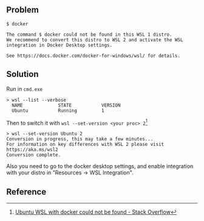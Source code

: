 ## Problem

```
$ docker

The command $ docker could not be found in this WSL 1 distro.
We recommend to convert this distro to WSL 2 and activate the WSL integration in Docker Desktop settings.

See https://docs.docker.com/docker-for-windows/wsl/ for details.
```

## Solution

Run in `cmd.exe`

```
> wsl --list --verbose
  NAME             STATE           VERSION
  Ubuntu           Running         1
```

Then to switch it with `wsl --set-version <your proc> 2`[^1]

```
> wsl --set-version Ubuntu 2
Conversion in progress, this may take a few minutes...
For information on key differences with WSL 2 please visit https://aka.ms/wsl2
Conversion complete.
```

Also you need to go to the docker desktop settings, and enable integration with your distro in "Resources -> WSL Integration".

## Reference

[^1]: [Ubuntu WSL with docker could not be found - Stack Overflow](https://stackoverflow.com/questions/63497928/ubuntu-wsl-with-docker-could-not-be-found)